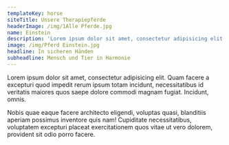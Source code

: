 ```yaml
---
templateKey: horse
siteTitle: Unsere Therapiepferde
headerImage: /img/1Alle Pferde.jpg
name: Einstein
description: 'Lorem ipsum dolor sit amet, consectetur adipisicing elit.'
image: /img/Pferd Einstein.jpg
headline: In sicheren Händen
subheadline: Mensch und Tier in Harmonie
---
```

Lorem ipsum dolor sit amet, consectetur adipisicing elit. Quam facere a excepturi quod impedit rerum ipsum totam incidunt, necessitatibus id veritatis maiores quos saepe dolore commodi magnam fugiat. Incidunt, omnis.



Nobis quae eaque facere architecto eligendi, voluptas quasi, blanditiis aperiam possimus inventore quis nam! Cupiditate necessitatibus, voluptatem excepturi placeat exercitationem quos vitae ut vero dolorem, provident sit odio porro facere.
